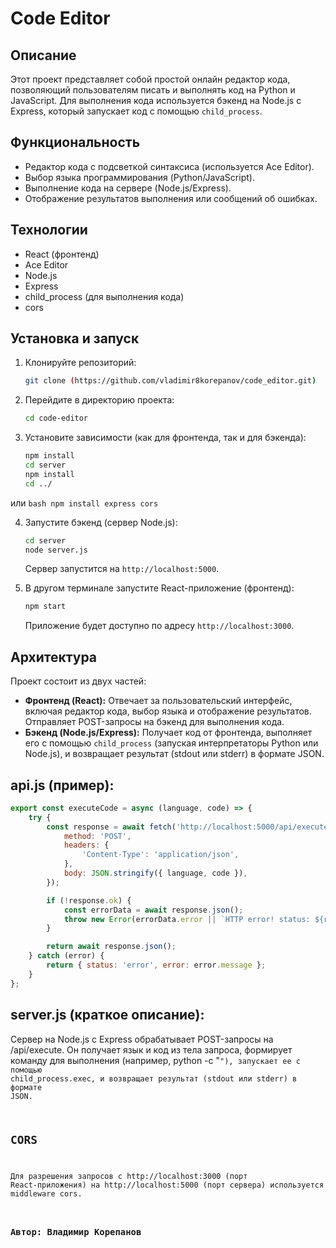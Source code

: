 # Code Editor

## Описание

Этот проект представляет собой простой онлайн редактор кода, позволяющий пользователям писать и выполнять код на Python и JavaScript. Для выполнения кода используется бэкенд на Node.js с Express, который запускает код с помощью `child_process`.

## Функциональность

*   Редактор кода с подсветкой синтаксиса (используется Ace Editor).
*   Выбор языка программирования (Python/JavaScript).
*   Выполнение кода на сервере (Node.js/Express).
*   Отображение результатов выполнения или сообщений об ошибках.

## Технологии

*   React (фронтенд)
*   Ace Editor
*   Node.js
*   Express
*   child_process (для выполнения кода)
*   cors

## Установка и запуск

1.  Клонируйте репозиторий:

    ```bash
    git clone (https://github.com/vladimir8korepanov/code_editor.git)
    ```

2.  Перейдите в директорию проекта:

    ```bash
    cd code-editor
    ```

3.  Установите зависимости (как для фронтенда, так и для бэкенда):

    ```bash
    npm install
    cd server
    npm install
    cd ../
    ```
или
    ```bash
    npm install express cors
    ```

4.  Запустите бэкенд (сервер Node.js):

    ```bash
    cd server
    node server.js
    ```

    Сервер запустится на `http://localhost:5000`.

5.  В другом терминале запустите React-приложение (фронтенд):

    ```bash
    npm start
    ```

    Приложение будет доступно по адресу `http://localhost:3000`.

## Архитектура

Проект состоит из двух частей:

*   **Фронтенд (React):** Отвечает за пользовательский интерфейс, включая редактор кода, выбор языка и отображение результатов. Отправляет POST-запросы на бэкенд для выполнения кода.
*   **Бэкенд (Node.js/Express):** Получает код от фронтенда, выполняет его с помощью `child_process` (запуская интерпретаторы Python или Node.js), и возвращает результат (stdout или stderr) в формате JSON.

## api.js (пример):

```javascript
export const executeCode = async (language, code) => {
    try {
        const response = await fetch('http://localhost:5000/api/execute', {
            method: 'POST',
            headers: {
                'Content-Type': 'application/json',
            },
            body: JSON.stringify({ language, code }),
        });

        if (!response.ok) {
            const errorData = await response.json();
            throw new Error(errorData.error || `HTTP error! status: ${response.status}`);
        }

        return await response.json();
    } catch (error) {
        return { status: 'error', error: error.message };
    }
};
```

## server.js (краткое описание):

Сервер на Node.js с Express обрабатывает POST-запросы на /api/execute. Он получает язык и код из тела запроса, формирует команду для выполнения (например, python -c "<code>"), запускает ее с помощью child_process.exec, и возвращает результат (stdout или stderr) в формате JSON.
## CORS

Для разрешения запросов с http://localhost:3000 (порт React-приложения) на http://localhost:5000 (порт сервера) используется middleware cors.

### Автор: Владимир Корепанов
